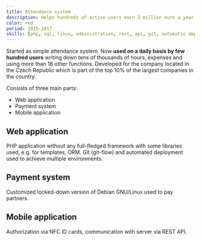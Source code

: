 ```yaml
---
title: Attendance system
description: Helps hundreds of active users earn 2 million euro a year.
color: red
period: 2015-2017
skills: [php, sql, linux, administration, rest, api, git, automatic deployment, html, css, js, vuejs, cordova, jquery]
---
```


Started as simple attendance system. Now **used on a daily basis by few hundred users** writing down tens of thousands of hours, expenses and using more than 18 other functions. Developed for the company located in the Czech Republic which is part of the top 10% of the largest companies in the country.

Consists of three main parts:
  - Web application
  - Payment system
  - Mobile application

## Web application

PHP application without any full-fledged framework with some libraries used, e.g. for templates, ORM. Git (git-flow) and automated deployment used to achieve multiple environments.

## Payment system

Customized locked-down version of Debian GNU/Linux used to pay partners.

## Mobile application

Authorization via NFC ID cards, communication with server via REST API.